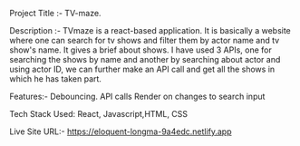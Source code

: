 Project Title :- TV-maze.

Description :-
TVmaze is a react-based application. It is basically a website where one can search for tv shows and filter them by actor name and tv show's name.
It gives a brief about shows.
I have used 3 APIs, one for searching the shows by name and another by searching about actor and using actor ID, we can further make an API call and get all the shows in which he has taken part.

Features:-
Debouncing.
API calls
Render on changes to search input

Tech Stack Used: 
React, Javascript,HTML, CSS

Live Site URL:- https://eloquent-longma-9a4edc.netlify.app
